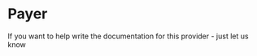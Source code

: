 # Payer  

<callout-box type="info" heading="Work in progress">

If you want to help write the documentation for this provider - just let us know 

</callout-box>
